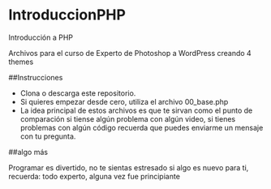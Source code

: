 # IntroduccionPHP
Introducción a PHP 

Archivos para el curso de Experto de Photoshop a WordPress creando 4 themes

##Instrucciones

- Clona o descarga este repositorio.
- Si quieres empezar desde cero, utiliza el archivo 00_base.php
- La idea principal de estos archivos es que te sirvan como el punto de comparación si tiense algún problema con algún video, si tienes problemas con algún código recuerda que puedes enviarme un mensaje con tu pregunta.

##algo más

Programar es divertido, no te sientas estresado si algo es nuevo para ti, recuerda: todo experto, alguna vez fue principiante